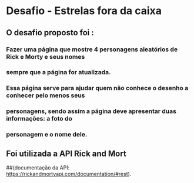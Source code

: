 # Desafio - Estrelas fora da caixa

## O desafio proposto foi :
### Fazer uma página que mostre 4 personagens aleatórios de Rick e Morty e seus nomes
### sempre que a página for atualizada.
### Essa página serve para ajudar quem não conhece o desenho a conhecer pelo menos seus
### personagens, sendo assim a página deve apresentar duas informações: a foto do
### personagem e o nome dele.

## Foi utilizada a API Rick and Mort 
##(documentação da API: https://rickandmortyapi.com/documentation/#rest).
